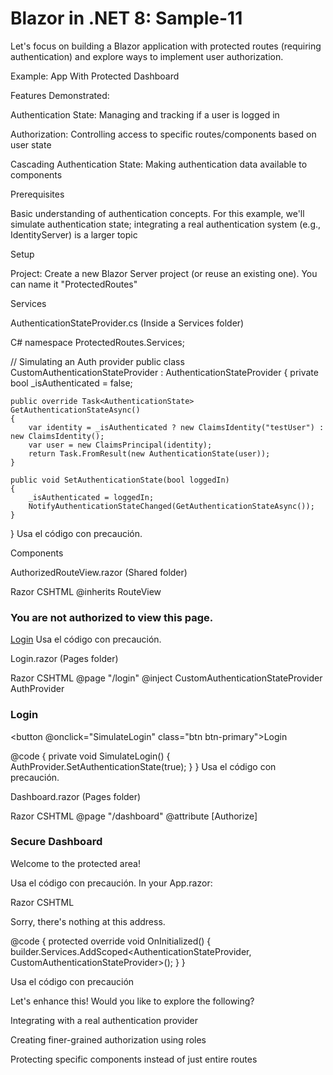 # Blazor in .NET 8: Sample-11

Let's focus on building a Blazor application with protected routes (requiring authentication) and explore ways to implement user authorization.

Example: App With Protected Dashboard

Features Demonstrated:

Authentication State: Managing and tracking if a user is logged in

Authorization: Controlling access to specific routes/components based on user state

Cascading Authentication State: Making authentication data available to components

Prerequisites

Basic understanding of authentication concepts. For this example, we'll simulate authentication state; integrating a real authentication system (e.g., IdentityServer) is a larger topic

Setup

Project: Create a new Blazor Server project (or reuse an existing one). You can name it "ProtectedRoutes"

Services

AuthenticationStateProvider.cs (Inside a Services folder)

C#
namespace ProtectedRoutes.Services;

// Simulating an Auth provider
public class CustomAuthenticationStateProvider : AuthenticationStateProvider
{
    private bool _isAuthenticated = false;

    public override Task<AuthenticationState> GetAuthenticationStateAsync()
    {
        var identity = _isAuthenticated ? new ClaimsIdentity("testUser") : new ClaimsIdentity();
        var user = new ClaimsPrincipal(identity); 
        return Task.FromResult(new AuthenticationState(user)); 
    }

    public void SetAuthenticationState(bool loggedIn)
    {
        _isAuthenticated = loggedIn;
        NotifyAuthenticationStateChanged(GetAuthenticationStateAsync());
    }
}
Usa el código con precaución.

Components

AuthorizedRouteView.razor (Shared folder)

Razor CSHTML
@inherits RouteView

<CascadingAuthenticationState>
    <AuthorizeRouteView RouteData="@RouteData" DefaultLayout="@typeof(MainLayout)">
        <NotAuthorized>
            <h3>You are not authorized to view this page.</h3>
            <a href="/login">Login</a>
        </NotAuthorized>
    </AuthorizeRouteView>
</CascadingAuthenticationState>
Usa el código con precaución.

Login.razor (Pages folder)

Razor CSHTML
@page "/login"
@inject CustomAuthenticationStateProvider AuthProvider

<h3>Login</h3>

<button @onclick="SimulateLogin" class="btn btn-primary">Login</button>

@code {
    private void SimulateLogin()
    {
        AuthProvider.SetAuthenticationState(true); 
    }
}
Usa el código con precaución.

Dashboard.razor (Pages folder)

Razor CSHTML
@page "/dashboard"
@attribute [Authorize] 

<h3>Secure Dashboard</h3>
<p>Welcome to the protected area!</p>
Usa el código con precaución.
In your App.razor:

Razor CSHTML
<CascadingAuthenticationState>
    <Router AppAssembly="@typeof(Program).Assembly">
        <Found Context="routeData">
            <AuthorizedRouteView RouteData="@routeData" DefaultLayout="@typeof(MainLayout)" /> 
        </Found>
        <NotFound>
            <LayoutView Layout="@typeof(MainLayout)">
                <p>Sorry, there's nothing at this address.</p>
            </LayoutView>
        </NotFound>
    </Router>
</CascadingAuthenticationState>

@code { 
    protected override void OnInitialized()
    {
        builder.Services.AddScoped<AuthenticationStateProvider, CustomAuthenticationStateProvider>();
    }
}

Usa el código con precaución

Let's enhance this! Would you like to explore the following?

Integrating with a real authentication provider

Creating finer-grained authorization using roles

Protecting specific components instead of just entire routes


